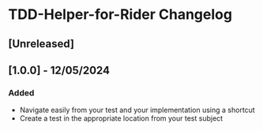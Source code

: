 <!-- Keep a Changelog guide -> https://keepachangelog.com -->

# TDD-Helper-for-Rider Changelog

## [Unreleased]

## [1.0.0] - 12/05/2024
### Added
* Navigate easily from your test and your implementation using a shortcut
* Create a test in the appropriate location from your test subject
